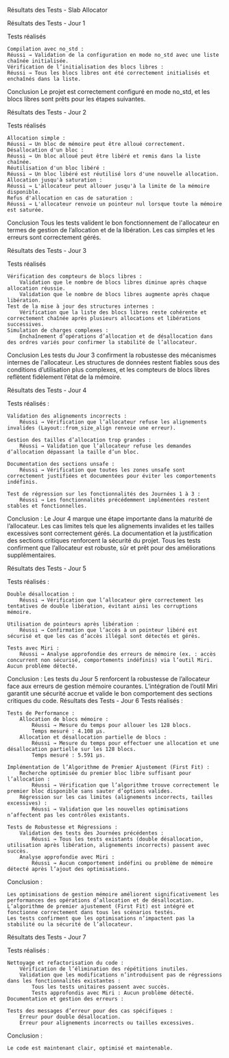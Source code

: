 Résultats des Tests - Slab Allocator

Résultats des Tests - Jour 1

Tests réalisés

    Compilation avec no_std :
    Réussi → Validation de la configuration en mode no_std avec une liste chaînée initialisée.
    Vérification de l’initialisation des blocs libres :
    Réussi → Tous les blocs libres ont été correctement initialisés et enchaînés dans la liste.

Conclusion
Le projet est correctement configuré en mode no_std, et les blocs libres sont prêts pour les étapes suivantes.

Résultats des Tests - Jour 2

Tests réalisés

    Allocation simple :
    Réussi → Un bloc de mémoire peut être alloué correctement.
    Désallocation d'un bloc :
    Réussi → Un bloc alloué peut être libéré et remis dans la liste chaînée.
    Réutilisation d'un bloc libéré :
    Réussi → Un bloc libéré est réutilisé lors d'une nouvelle allocation.
    Allocation jusqu'à saturation :
    Réussi → L'allocateur peut allouer jusqu'à la limite de la mémoire disponible.
    Refus d'allocation en cas de saturation :
    Réussi → L'allocateur renvoie un pointeur nul lorsque toute la mémoire est saturée.

Conclusion
Tous les tests valident le bon fonctionnement de l'allocateur en termes de gestion de l’allocation et de la libération. Les cas simples et les erreurs sont correctement gérés.

Résultats des Tests - Jour 3

Tests réalisés

    Vérification des compteurs de blocs libres :
        Validation que le nombre de blocs libres diminue après chaque allocation réussie.
        Validation que le nombre de blocs libres augmente après chaque libération.
    Test de la mise à jour des structures internes :
        Vérification que la liste des blocs libres reste cohérente et correctement chaînée après plusieurs allocations et libérations successives.
    Simulation de charges complexes :
        Enchaînement d’opérations d’allocation et de désallocation dans des ordres variés pour confirmer la stabilité de l’allocateur.

Conclusion
Les tests du Jour 3 confirment la robustesse des mécanismes internes de l'allocateur. Les structures de données restent fiables sous des conditions d’utilisation plus complexes, et les compteurs de blocs libres reflètent fidèlement l’état de la mémoire.

Résultats des Tests - Jour 4

Tests réalisés :

    Validation des alignements incorrects :
        Réussi → Vérification que l’allocateur refuse les alignements invalides (Layout::from_size_align renvoie une erreur).

    Gestion des tailles d’allocation trop grandes :
        Réussi → Validation que l’allocateur refuse les demandes d’allocation dépassant la taille d’un bloc.

    Documentation des sections unsafe :
        Réussi → Vérification que toutes les zones unsafe sont correctement justifiées et documentées pour éviter les comportements indéfinis.

    Test de régression sur les fonctionnalités des Journées 1 à 3 :
        Réussi → Les fonctionnalités précédemment implémentées restent stables et fonctionnelles.

Conclusion :
Le Jour 4 marque une étape importante dans la maturité de l’allocateur. Les cas limites tels que les alignements invalides et les tailles excessives sont correctement gérés. La documentation et la justification des sections critiques renforcent la sécurité du projet. Tous les tests confirment que l’allocateur est robuste, sûr et prêt pour des améliorations supplémentaires.

Résultats des Tests - Jour 5

Tests réalisés :

    Double désallocation :
        Réussi → Vérification que l’allocateur gère correctement les tentatives de double libération, évitant ainsi les corruptions mémoire.

    Utilisation de pointeurs après libération :
        Réussi → Confirmation que l’accès à un pointeur libéré est sécurisé et que les cas d’accès illégal sont détectés et gérés.

    Tests avec Miri :
        Réussi → Analyse approfondie des erreurs de mémoire (ex. : accès concurrent non sécurisé, comportements indéfinis) via l’outil Miri. Aucun problème détecté.

Conclusion :
Les tests du Jour 5 renforcent la robustesse de l’allocateur face aux erreurs de gestion mémoire courantes. L’intégration de l’outil Miri garantit une sécurité accrue et valide le bon comportement des sections critiques du code.
Résultats des Tests - Jour 6
Tests réalisés :

    Tests de Performance :
        Allocation de blocs mémoire :
            Réussi → Mesure du temps pour allouer les 128 blocs.
            Temps mesuré : 4.108 µs.
        Allocation et désallocation partielle de blocs :
            Réussi → Mesure du temps pour effectuer une allocation et une désallocation partielle sur les 128 blocs.
            Temps mesuré : 5.591 µs.

    Implémentation de l’Algorithme de Premier Ajustement (First Fit) :
        Recherche optimisée du premier bloc libre suffisant pour l’allocation :
            Réussi → Vérification que l’algorithme trouve correctement le premier bloc disponible sans sauter d’options valides.
        Régression sur les cas limites (alignements incorrects, tailles excessives) :
            Réussi → Validation que les nouvelles optimisations n’affectent pas les contrôles existants.

    Tests de Robustesse et Régressions :
        Validation des tests des Journées précédentes :
            Réussi → Tous les tests existants (double désallocation, utilisation après libération, alignements incorrects) passent avec succès.
        Analyse approfondie avec Miri :
            Réussi → Aucun comportement indéfini ou problème de mémoire détecté après l’ajout des optimisations.

Conclusion :

    Les optimisations de gestion mémoire améliorent significativement les performances des opérations d’allocation et de désallocation.
    L’algorithme de premier ajustement (First Fit) est intégré et fonctionne correctement dans tous les scénarios testés.
    Les tests confirment que les optimisations n’impactent pas la stabilité ou la sécurité de l’allocateur.

Résultats des Tests - Jour 7

Tests réalisés :

    Nettoyage et refactorisation du code :
        Vérification de l’élimination des répétitions inutiles.
        Validation que les modifications n’introduisent pas de régressions dans les fonctionnalités existantes :
            Tous les tests unitaires passent avec succès.
            Tests approfondis avec Miri : Aucun problème détecté.
    Documentation et gestion des erreurs :

    Tests des messages d’erreur pour des cas spécifiques :
        Erreur pour double désallocation.
        Erreur pour alignements incorrects ou tailles excessives.

Conclusion :

    Le code est maintenant clair, optimisé et maintenable.